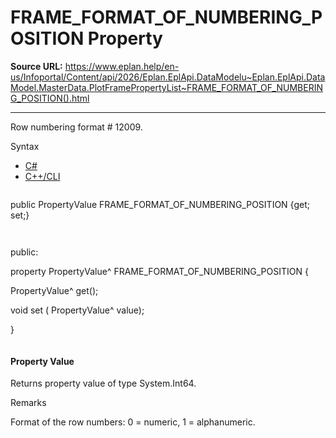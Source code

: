 # FRAME_FORMAT_OF_NUMBERING_POSITION Property

**Source URL:** https://www.eplan.help/en-us/Infoportal/Content/api/2026/Eplan.EplApi.DataModelu~Eplan.EplApi.DataModel.MasterData.PlotFramePropertyList~FRAME_FORMAT_OF_NUMBERING_POSITION().html

---

Row numbering format # 12009.

Syntax

- [C#](#i-syntax-CS)
- [C++/CLI](#i-syntax-CPP2005)

```
```
public PropertyValue FRAME_FORMAT_OF_NUMBERING_POSITION {get; set;}
```
```

```
```
public:

property PropertyValue^ FRAME_FORMAT_OF_NUMBERING_POSITION {

   PropertyValue^ get();

   void set (    PropertyValue^ value);

}
```
```

#### Property Value

Returns property value of type System.Int64.

Remarks

Format of the row numbers: 0 = numeric, 1 = alphanumeric.
